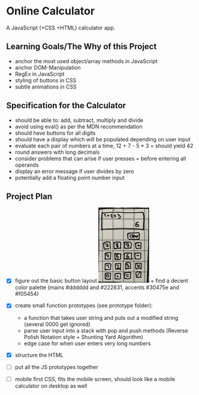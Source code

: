 # Online Calculator
A JavaScript (+CSS +HTML) calculator app.

## Learning Goals/The Why of this Project
- anchor the most used object/array methods in JavaScript
- anchor DOM-Manipulation
- RegEx in JavaScript
- styling of buttons in CSS
- subtle animations in CSS

## Specification for the Calculator
- should be able to: add, subtract, multiply and divide
- avoid using eval() as per the MDN recommendation 
- should have buttons for all digits
- should have a display which will be populated depending on user input
- evaluate each pair of numbers at a time, 12 + 7 - 5 * 3 = should yield 42
- round answers with long decimals
- consider problems that can arise if user presses = before entering all operands
- display an error message if user divides by zero
- potentially add a floating point number input

## Project Plan
- [x] figure out the basic button layout ![rough sketch of a layout](calclayout.jpg "Calculator Layout") + find a decent color palette (mains #dddddd and #222831, accents #30475e and #f05454)
- [x] create small function prototypes (see prototype folder):
    - a function that takes user string and puts out a modified string (several 0000 get ignored)
    - parse user input into a stack with pop and push methods (Reverse Polish Notation style + Shunting Yard Algorithm)
    - edge case for when user enters very long numbers
- [x] structure the HTML
- [ ] put all the JS prototypes together
- [ ] mobile first CSS, fits the mobile screen, should look like a mobile calculator on desktop as well

